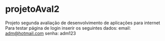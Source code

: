 # projetoAval2
Projeto segunda avaliação de desenvolvimento de aplicações para internet
Para testar página de login inserir os seguintes dados:
email: adm@hotmail.com
senha: adm123
